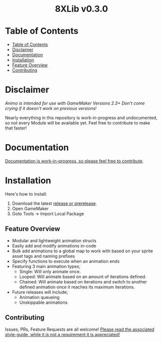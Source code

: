 
<div align=center>  <h1> 8XLib v0.3.0 </h1>  </div>

# Table of Contents

- [Table of Contents](#table-of-contents)
- [Disclaimer](#disclaimer)
- [Documentation](#documentation)
- [Installation](#installation)
- [Feature Overview](#feature-overview)
- [Contributing](#contributing)

# Disclaimer
<i>Animo is intended for use with GameMaker Versions 2.3+ Don't come crying if it doesn't work on previous versions!</i>

Nearly everything in this repository is work-in-progress and undocumented, so not every Module will be available yet. Feel free to contribute to make that faster!

# Documentation
[Documentation is work-in-progress, so please feel free to contribute](https://github.com/Dappermang/8XLib/wiki)</link>.

# Installation
Here's how to install:
1. Download the latest <link>[release or prerelease](https://github.com/Dappermang/Animo/releases)</link>.
2. Open GameMaker
3. Goto Tools -> Import Local Package

## Feature Overview
- Modular and lightweight animation structs
- Easily add and modify animations in-code
- Bulk add animations to a global map to work with based on your sprite asset tags and naming prefixes
- Specify functions to execute when an animation ends
- Featuring 3 main animation types;
	- Single: Will only animate once.
	- Looped: Will animate based on an amount of iterations defined.
	- Chained: Will animate based on iterations and switch to another defined animation once it reaches its maximum iterations.
- Future releases will include;
  - Animation queueing
  - Unskippable animations

## Contributing
Issues, PRs, Feature Requests are all welcome!
[Please read the associated style-guide, while it is not a requirement it is appreciated!](https://github.com/Dappermang/8XLib/blob/release/CONTRIBUTING.md)
